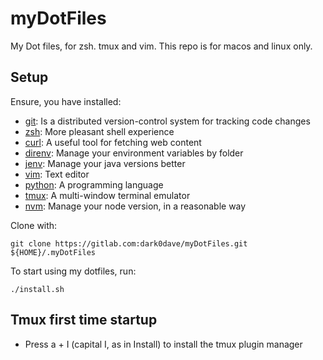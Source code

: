 # myDotFiles

My Dot files, for zsh. tmux and vim.
This repo is for macos and linux only.

## Setup

Ensure, you have installed:
* [git](https://en.wikipedia.org/wiki/git): Is a distributed version-control system for tracking code changes
* [zsh](https://en.wikipedia.org/wiki/Z_shell): More pleasant shell experience
* [curl](https://en.wikipedia.org/wiki/CURL): A useful tool for fetching web content
* [direnv](https://github.com/direnv/direnv/blob/master/README.md): Manage your environment variables by folder
* [jenv](https://github.com/gcuisinier/jenv/blob/master/README.md): Manage your java versions better
* [vim](https://www.vim.org/about.php): Text editor
* [python](https://en.wikipedia.org/wiki/Python_(programming_language)): A programming language
* [tmux](https://en.wikipedia.org/wiki/Tmux): A multi-window terminal emulator
* [nvm](https://github.com/creationix/nvm): Manage your node version, in a reasonable way

Clone with:
```
git clone https://gitlab.com:dark0dave/myDotFiles.git ${HOME}/.myDotFiles
```

To start using my dotfiles, run:
```
./install.sh
```

## Tmux first time startup

* Press a + I (capital I, as in Install) to install the tmux plugin manager
